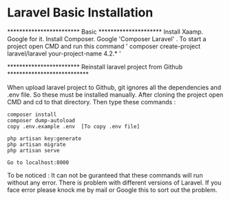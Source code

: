 # Laravel Basic Installation

************************ Basic *********************
Install Xaamp. Google for it.
Install Composer. Google 'Composer Laravel' .
To start a project open CMD and run this command ' composer create-project laravel/laravel your-project-name 4.2.* '

************************ Reinstall laravel project from Github  ***************************

When upload laravel project to Github, git ignores all the dependencies and .env file. So these must be installed manually. After cloning
the project open CMD and cd to that directory. Then type these commands :



    composer install
    composer dump-autoload
    copy .env.example .env  [To copy .env file]

    php artisan key:generate
    php artisan migrate
    php artisan serve
    
    Go to localhost:8000
    
    
 To be noticed : It can not be guranteed that these commands will run without any error. 
 There is problem with different versions of Laravel.
 If you face error please knock me by mail or 
 Google this to sort out the problem. 




